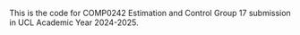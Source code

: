 This is the code for COMP0242 Estimation and Control Group 17 submission in UCL Academic Year 2024-2025.

